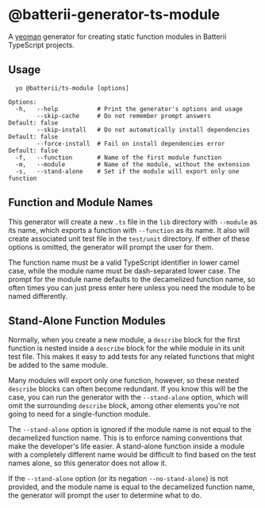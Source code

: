 # @batterii-generator-ts-module
A [yeoman](https://yeoman.io/) generator for creating static function modules in
Batterii TypeScript projects.

## Usage
```
  yo @batterii/ts-module [options]

Options:
  -h,   --help           # Print the generator's options and usage
        --skip-cache     # Do not remember prompt answers                   Default: false
        --skip-install   # Do not automatically install dependencies        Default: false
        --force-install  # Fail on install dependencies error               Default: false
  -f,   --function       # Name of the first module function
  -m,   --module         # Name of the module, without the extension
  -s,   --stand-alone    # Set if the module will export only one function
```

## Function and Module Names
This generator will create a new `.ts` file in the `lib` directory with
`--module` as its name, which exports a function with `--function` as its name.
It also will create associated unit test file in the `test/unit` directory. If
either of these options is omitted, the generator will prompt the user for them.

The function name must be a valid TypeScript identifier in lower camel case,
while the module name must be dash-separated lower case. The prompt for the
module name defaults to the decamelized function name, so often times you can
just press enter here unless you need the module to be named differently.

## Stand-Alone Function Modules
Normally, when you create a new module, a `describe` block for the first
function is nested inside a `describe` block for the while module in its unit
test file. This makes it easy to add tests for any related functions that might
be added to the same module.

Many modules will export only one function, however, so these nested `describe`
blocks can often become redundant. If you know this will be the case, you can
run the generator with the `--stand-alone` option, which will omit the
surrounding `describe` block, among other elements you're not going to need for
a single-function module.

The `--stand-alone` option is ignored if the module name is not equal to the
decamelized function name. This is to enforce naming conventions that make the
developer's life easier. A stand-alone function inside a module with a
completely different name would be difficult to find based on the test names
alone, so this generator does not allow it.

If the `--stand-alone` option (or its negation `--no-stand-alone`) is not
provided, and the module name is equal to the decamelized function name, the
generator will prompt the user to determine what to do.
